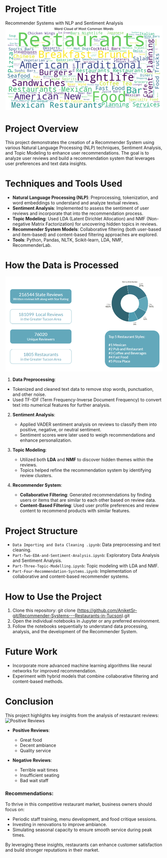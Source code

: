# Project Title
 Recommender Systems with NLP and Sentiment Analysis
 ![Word Cloud for the data](Images/Word_Cloud.png)
# Project Overview
This project demonstrates the creation of a Recommender System using various Natural Language Processing (NLP) techniques, Sentiment Analysis, and Topic Modeling to enhance user recommendations. The goal is to analyze user reviews and build a recommendation system that leverages user preferences and text data insights.
# Techniques and Tools Used
- **Natural Language Processing (NLP)**: Preprocessing, tokenization, and word embeddings to understand and analyze textual reviews.
- **Sentiment Analysis**: Implemented to assess the sentiment of user reviews and incorporate that into the recommendation process.
- **Topic Modeling**: Used LDA (Latent Dirichlet Allocation) and NMF (Non-negative Matrix Factorization) for uncovering hidden topics in reviews.
- **Recommender System Models**: Collaborative filtering (both user-based and item-based) and content-based filtering approaches are explored.
- **Tools**: Python, Pandas, NLTK, Scikit-learn, LDA, NMF, RecommenderLab.
# How the Data is Processed
![Analysis](Images/Stats.png)
 1. **Data Preprocessing**: 
   - Tokenized and cleaned text data to remove stop words, punctuation, and other noise.
   - Used TF-IDF (Term Frequency-Inverse Document Frequency) to convert text into numerical features for further analysis.

2. **Sentiment Analysis**:
   - Applied VADER sentiment analysis on reviews to classify them into positive, negative, or neutral sentiment.
   - Sentiment scores were later used to weigh recommendations and enhance personalization.

3. **Topic Modeling**:
   - Utilized both **LDA** and **NMF** to discover hidden themes within the reviews.
   - Topics helped refine the recommendation system by identifying review clusters.

4. **Recommender System**:
   - **Collaborative Filtering**: Generated recommendations by finding users or items that are similar to each other based on review data.
   - **Content-Based Filtering**: Used user profile preferences and review content to recommend products with similar features.
# Project Structure
 - `Data Importing and Data Cleaning .ipynb`: Data preprocessing and text cleaning.
 - `Part-Two-EDA-and-Sentiment-Analysis.ipynb`: Exploratory Data Analysis and Sentiment Analysis.
 - `Part-Three-Topic-Modelling.ipynb`: Topic modeling with LDA and NMF.
 - `Part-Four-Recommendation-Systems.ipynb`: Implementation of collaborative and content-based recommender systems.
# How to Use the Project
1. Clone this repository:
git clone (https://github.com/AniketSr-git/Recommender-Systems---Restaurants-in-Tucson).git
2. Open the individual notebooks in Jupyter or any preferred environment.
3. Follow the notebooks sequentially to understand data processing, analysis, and the development of the Recommender System.
# Future Work
 - Incorporate more advanced machine learning algorithms like neural networks for improved recommendation.
 - Experiment with hybrid models that combine collaborative filtering and content-based methods.
# Conclusion
 This project highlights key insights from the analysis of restaurant reviews:
![Positive Reviews](Images/Positive_Reviews)
- **Positive Reviews**:
  - Great food
  - Decent ambiance
  - Quality service

- **Negative Reviews**:
  - Terrible wait times
  - Insufficient seating
  - Bad wait staff

### Recommendations:
To thrive in this competitive restaurant market, business owners should focus on:
  - Periodic staff training, menu development, and food critique sessions.
  - Investing in renovations to improve ambiance.
  - Simulating seasonal capacity to ensure smooth service during peak times.

By leveraging these insights, restaurants can enhance customer satisfaction and build stronger reputations in their market.




